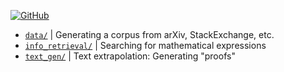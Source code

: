 [![GitHub](https://badgen.net/badge/icon/github?icon=github&label)](https://github.com/amacfie/mathtext/)


* [`data/`](data) | Generating a corpus from arXiv, StackExchange, etc.
* [`info_retrieval/`](info_retrieval) | Searching for mathematical expressions
* [`text_gen/`](text_gen) | Text extrapolation: Generating "proofs"

